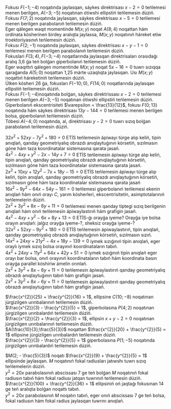 Fokusı $F( - 1; - 4)$ noqatında jaylasqan, sáykes direktrisası $x - 2 = 0$ teńlemesi menen berilgen, $A( - 3; - 5)$ noqatınan ótiwshi ellipstiń teńlemesin dúziń.  
Fokusı $F(7;2)$ noqatında jaylasqan, sáykes direktrisası $x - 5 = 0$ teńlemesi menen berilgen parabolanıń teńlemesin dúziń.  
Eger qálegen waqıt momentinde $M(x;y)$ noqat $A(8;4)$ noqattan hám ordinata kósherinen birdey aralıqta jaylassa, $M(x;y)$ noqatınıń háreket etiw troektoriyasınıń teńlemesin dúziń.  
Fokusı $F(2; - 1)$ noqatında jaylasqan, sáykes direktrisası $x - y - 1 = 0$ teńlemesi menen berilgen parabolanıń teńlemesin dúziń.  
Fokuslari $F(3;4), F(-3;-4)$ noqatlarında jaylasqan direktrisaları orasıdaǵı aralıq 3,6 ǵa teń bolǵan giperbolanıń teńlemesin dúziń.  
Eger waqıttıń qálegen momentinde $M(x;y)$ noqat $5x - 16 = 0$ tuwrı sızıqqa qaraǵanda $A(5;0)$ noqattan 1,25 márte uzaqlıqta jaylasqan. Usı $M(x;y)$ noqattıń háreketiniń teńlemesin dúziń.  
Úlken kósheri 26 ǵa, fokusları $F( - 10;0)$, $F(14;0)$ noqatlarında jaylasqan ellipstiń teńlemesin dúziń.  
Fokusı $F( - 1; - 4)$noqatında bolǵan, sáykes direktrissası $x - 2 = 0$ teńlemesi menen berilgen $A( - 3; - 5)$ noqatınan ótiwshi ellipstiń teńlemesin dúziń.  
Giperbolanıń ekscentrisiteti $\varepsilon = \frac{13}{12}$, fokusı $F(0;13)$ noqatında hám sáykes direktrisası $13y - 144 = 0$ teńlemesi menen berilgen bolsa, giperbolanıń teńlemesin dúziń.  
Tóbesi $A(-4;0)$ noqatında, al, direktrisası $y - 2 = 0$ tuwrı sızıq bolǵan parabolanıń teńlemesin dúziń.

$32x^{2} + 52xy - 7y^{2} + 180 = 0$ ETİS teńlemesin ápiwayı túrge alıp keliń, tipin anıqlań, qanday geometriyalıq obrazdı anıqlaytuǵının kórsetiń, sızılmasın góne hám taza koordinatalar sistemasına qarata jasań.  
$4x^{2} - 4xy + y^{2} - 2x - 14y + 7 = 0$ ETİS teńlemesin ápiwayı túrge alıp keliń, tipin anıqlań, qanday geometriyalıq obrazdı anıqlaytuǵının kórsetiń, sızılmasın góne hám taza koordinatalar sistemasına qarata jasań.  
$2x^{2} + 10xy + 12y^{2} - 7x + 18y - 15 = 0$ ETİS teńlemesin ápiwayı túrge alıp keliń, tipin anıqlań, qanday geometriyalıq obrazdı anıqlaytuǵının kórsetiń, sızılmasın góne hám taza koordinatalar sistemasına qarata jasań  
$16x^{2} - 9y^{2} - 64x - 54y - 161 = 0$ teńlemesi giperbolanıń teńlemesi ekenin anıqlań hám onıń orayı $C$, yarım kósherleri, ekscentrisitetin, asimptotalarınıń teńlemelerin dúziń.  
$2x^{2} + 3y^{2} + 8x - 6y + 11 = 0$ teńlemesi menen qanday tiptegi sızıq berilgenin anıqlań hám onıń teńlemesin ápiwaylastırıń hám grafigin jasań.  
$4x^{2} - 4xy + y^{2} - 6x + 8y + 13 = 0$ ETİS-ǵı orayǵa iyeme? Orayǵa iye bolsa orayın anıqlań: jalǵız orayǵa iyeme-?, sheksiz orayǵa iyeme-?  
$32x^{2} + 52xy - 9y^{2} + 180 = 0$ ETİS teńlemesin ápiwaylastırıń, tipin anıqlań, qanday geometriyalıq obrazdı anıqlaytuǵının kórsetiń, sızılmasın sızıń.  
$14x^{2} + 24xy + 21y^{2} - 4x + 18y - 139 = 0$ iymek sızıǵınıń tipin anıqlań, eger oraylı iymek sızıq bolsa orayınıń koordinataların tabıń.  
$4x^{2} + 24xy + 11y^{2} + 64x + 42y + 51 = 0$ iymek sızıǵınıń tipin anıqlań eger orayı bar bolsa, onıń orayınıń koordinataların tabıń hám koordinata basın orayǵa parallel kóshiriw ámelin orınlań.  
$2x^{2} + 3y^{2} + 8x - 6y + 11 = 0$ teńlemesin ápiwaylastırıń qanday geometriyalıq obrazdı anıqlaytuǵının tabıń hám grafigin jasań.  
$2x^{2} + 3y^{2} + 8x - 6y + 11 = 0$ teńlemesin ápiwaylastırıń qanday geometriyalıq obrazdı anıqlaytuǵının tabıń hám grafigin jasań.

$\frac{x^{2}}{25} + \frac{y^{2}}{16} = 1$, ellipsine $C(10; - 8)$ noqatınan júrgizilgen urınbalarınıń teńlemesin dúziń.  
$\frac{x^{2}}{3} - \frac{y^{2}}{5} = 1$, giperbolasına $P(4;2)$ noqatınan júrgizilgen urınbalardıń teńlemesin dúziń.  
$\frac{x^{2}}{2} + \frac{y^{2}}{3} = 1$, ellipsin $x + y - 2 = 0$ noqatınan júrgizilgen urınbalarınıń teńlemesin dúziń.  
$A(\frac{10}{3};\frac{5}{3})$ noqattan $\frac{x^{2}}{20} + \frac{y^{2}}{5} = 1$ ellipsine júrgizilgen urınbalardıń teńlemesin dúziń.  
$\frac{x^{2}}{3} - \frac{y^{2}}{5} = 1$ giperbolasına $P(1; - 5)$ noqatında júrgizilgen urınbalardıń teńlemesin dúziń.

$M(2; - \frac{5}{3})$ noqatı $\frac{x^{2}}{9} + \frac{y^{2}}{5} = 1$ ellipsinde jaylasqan. $M$ noqatınıń fokal radiusları jatıwshı tuwrı sızıq teńlemelerin dúziń.  
$y^{2} = 20x$ parabolasınıń abscissası 7 ge teń bolǵan $M$ noqatınıń fokal radiusın tabıń hám fokal radiusı jatqan tuwrınıń teńlemesin dúziń.  
$\frac{x^{2}}{100} + \frac{y^{2}}{36} = 1$ ellipsiniń oń jaqtaǵı fokusınan 14 ge teń aralıqta bolǵan noqattı tabıń.  
$y^{2} = 20x$ parabolasınıń $M$ noqatın tabıń, eger onıń abscissası 7 ge teń bolsa, fokal radiusın hám fokal radius jaylasqan tuwrını anıqlań.
